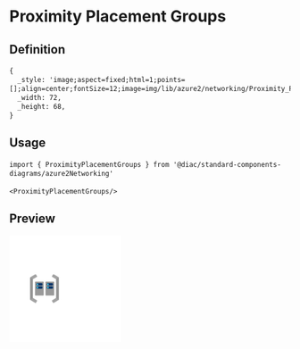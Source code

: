 # Proximity Placement Groups

## Definition

```
{
  _style: 'image;aspect=fixed;html=1;points=[];align=center;fontSize=12;image=img/lib/azure2/networking/Proximity_Placement_Groups.svg;strokeColor=none;',
  _width: 72,
  _height: 68,
}
```

## Usage

```
import { ProximityPlacementGroups } from '@diac/standard-components-diagrams/azure2Networking'

<ProximityPlacementGroups/>
```

## Preview

<img src="./proximity-placement-groups.png" width="200"/>
